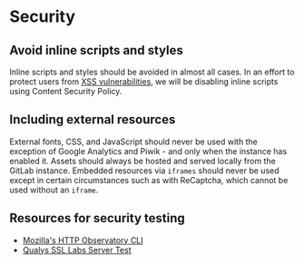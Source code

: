 # Security

## Avoid inline scripts and styles

Inline scripts and styles should be avoided in almost all cases. In an effort to protect users from [XSS vulnerabilities](https://en.wikipedia.org/wiki/Cross-site_scripting), we will be disabling inline scripts using Content Security Policy.

## Including external resources

External fonts, CSS, and JavaScript should never be used with the exception of Google Analytics and Piwik - and only when the instance has enabled it. Assets should always be hosted and served locally from the GitLab instance. Embedded resources via `iframes` should never be used except in certain circumstances such as with ReCaptcha, which cannot be used without an `iframe`.

## Resources for security testing

- [Mozilla's HTTP Observatory CLI](https://github.com/mozilla/http-observatory-cli)
- [Qualys SSL Labs Server Test](https://www.ssllabs.com/ssltest/analyze.html)
